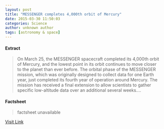 ```yaml
---
layout: post
title: "MESSENGER completes 4,000th orbit of Mercury"
date: 2015-03-30 11:50:03
categories: Science
author: unknown author
tags: [astronomy & space]
---
```



#### Extract
>On March 25, the MESSENGER spacecraft completed its 4,000th orbit of Mercury, and the lowest point in its orbit continues to move closer to the planet than ever before. The orbital phase of the MESSENGER mission, which was originally designed to collect data for one Earth year, just completed its fourth year of operation around Mercury. The mission has received a final extension to allow scientists to gather specific low-altitude data over an additional several weeks....

#### Factsheet
>factsheet unavailable

[Visit Link](http://phys.org/news346918691.html)


